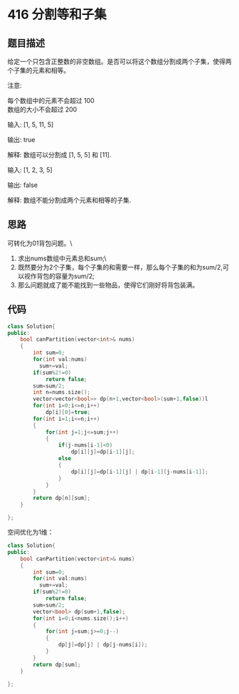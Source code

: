 # 416 分割等和子集

## 题目描述

给定一个只包含正整数的非空数组。是否可以将这个数组分割成两个子集，使得两个子集的元素和相等。

注意:

每个数组中的元素不会超过 100\
数组的大小不会超过 200

输入: [1, 5, 11, 5]

输出: true

解释: 数组可以分割成 [1, 5, 5] 和 [11].

输入: [1, 2, 3, 5]

输出: false

解释: 数组不能分割成两个元素和相等的子集.

## 思路

可转化为01背包问题。\
1. 求出nums数组中元素总和sum;\
2. 既然要分为2个子集，每个子集的和需要一样，那么每个子集的和为sum/2,可以视作背包的容量为sum/2;
3. 那么问题就成了能不能找到一些物品，使得它们刚好将背包装满。

## 代码

```C++
class Solution{
public:
    bool canPartition(vector<int>& nums)
    {
        int sum=0;
        for(int val:nums)
          sum+=val;
        if(sum%2!=0)
            return false;
        sum=sum/2;
        int n=nums.size();
        vector<vector<bool>> dp(n+1,vector<bool>(sum+1,false))l
        for(int i=0;i<=n;i++)
            dp[i][0]=true;
        for(int i=1;i<=n;i++)
        {
            for(int j=1;j<=sum;j++)
            {
                if(j-nums[i-1]<0)
                    dp[i][j]=dp[i-1][j];
                else
                {
                    dp[i][j]=dp[i-1][j] | dp[i-1][j-nums[i-1]];
                }
            }
        }
        return dp[n][sum];
    }

};
```

空间优化为1维：
```C++
class Solution{
public:
    bool canPartition(vector<int>& nums)
    {
        int sum=0;
        for(int val:nums)
          sum+=val;
        if(sum%2!=0)
            return false;
        sum=sum/2;
        vector<bool> dp(sum+1,false);
        for(int i=0;i<nums.size();i++)
        {
            for(int j=sum;j>=0;j--)
            {
                dp[j]=dp[j] | dp[j-nums[i]);
            }
        }
        return dp[sum];
    }

};
```
